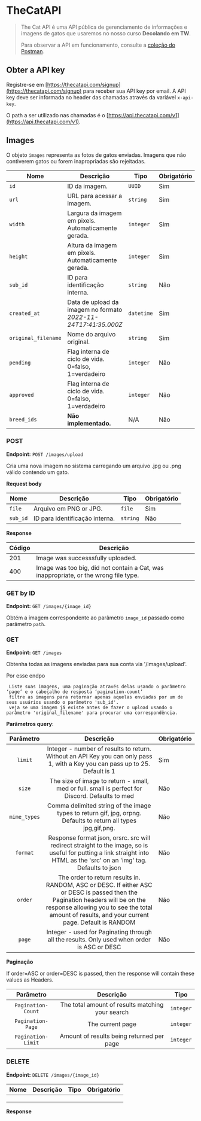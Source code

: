 # TheCatAPI

>
> The Cat API é uma API pública de gerenciamento de informações e imagens de gatos que usaremos no nosso curso **Decolando em TW**.
> 
> Para observar a API em funcionamento, consulte a [coleção do Postman](https://www.postman.com/winter-shuttle-98074/workspace/thecatapi/collection/22116190-45a163ae-36c7-4fbc-add6-eae0011333c5?action=share&creator=22116190).
>


## Obter a API key

Registre-se em [https://thecatapi.com/signup](https://thecatapi.com/signup) para receber sua API key por email. A API key deve ser informada no header das chamadas através da variável `x-api-key`.

O path a ser utilizado nas chamadas é o [https://api.thecatapi.com/v1](https://api.thecatapi.com/v1).

## Images

O objeto `images` representa as fotos de gatos enviadas. Imagens que não contiverem gatos ou forem inapropriadas são rejeitadas.

| Nome | Descrição | Tipo | Obrigatório |
|------|-----------|------|-------------|
| `id` | ID da imagem. | `UUID` | Sim |
| `url` | URL para acessar a imagem. | `string` | Sim |
| `width` | Largura da imagem em pixels. Automaticamente gerada. | `integer` | Sim |
| `height` | Altura da imagem em pixels. Automaticamente gerada. | `integer` | Sim |
| `sub_id` | ID para identificação interna. | `string` | Não |
| `created_at` | Data de upload da imagem no formato *2022-11-24T17:41:35.000Z* | `datetime` | Sim | 
| `original_filename` | Nome do arquivo original. | `string` | Sim | 
| `pending` | Flag interna de ciclo de vida. 0=falso, 1=verdadeiro | `integer` | Não | 
| `approved` | Flag interna de ciclo de vida. 0=falso, 1=verdadeiro | `integer` | Não | 
| `breed_ids` | **Não implementado.** | N/A | Não | 

### POST

**Endpoint:** `POST /images/upload`

Cria uma nova imagem no sistema carregando um arquivo .jpg ou .png válido contendo um gato.

**Request body**

| Nome | Descrição | Tipo | Obrigatório |
|------|-----------|------|-------------|
| `file` | Arquivo em PNG or JPG. | `file` | Sim |
| `sub_id` | ID para identificação interna. | `string` | Não |

**Response**

| Código | Descrição |
|------|-----------|
| 201 | Image was successsfully uploaded. |    
| 400 | Image was too big, did not contain a Cat, was inappropriate, or the wrong file type. |

### GET by ID

**Endpoint:** `GET /images/{image_id}`

Obtém a imagem correspondente ao parâmetro `image_id` passado como parâmetro `path`.

### GET

**Endpoint:** `GET /images`

Obtenha todas as imagens enviadas para sua conta via '/images/upload'.

Por esse endpo

     Liste suas imagens, uma paginação através delas usando o parâmetro ‘page’ e o cabeçalho de resposta ‘pagination-count’
     filtre as imagens para retornar apenas aquelas enviadas por um de seus usuários usando o parâmetro 'sub_id'.
     veja se uma imagem já existe antes de fazer o upload usando o parâmetro 'original_filename' para procurar uma correspondência.

**Parâmetros query**:

| Parâmetro |    Descrição      | Obrigatório |
|:------------:|:--------------------:|-------------|
| `limit`  | Integer - number of results to return. Without an API Key you can only pass 1, with a Key you can pass up to 25. Default is 1  | Sim |
| `size`  | The size of image to return - small, med or full. small is perfect for Discord. Defaults to med  |  Não |
| `mime_types` | Comma delimited string of the image types to return gif, jpg, orpng. Defaults to return all types jpg,gif,png.      |   Não   |
| `format` | Response format json, orsrc. src  will redirect straight to the image, so is useful for putting a link  straight into HTML as the 'src' on an 'img' tag. Defaults to json     |  Não   |
| `order` | The order to return results in. RANDOM, ASC or DESC. If either ASC or DESC  is passed then the Pagination headers will be on the response allowing  you to see the total amount of results, and your current page. Default  is RANDOM |  Não    |
| `page` | Integer - used for Paginating through all the results. Only used when order is ASC or DESC        |   Não  |

**Paginação**

If order=ASC or order=DESC is passed, then the response will contain these values as Headers.

|    Parâmetro     |                         Descrição                  | Tipo |
|:----------------:|:--------------------------------------------------:|---|
| `Pagination-Count` | The total amount of results matching your search | `integer` |
| `Pagination-Page`  | The current page                                 | `integer` |
| `Pagination-Limit` | Amount of results being returned per page        | `integer` |

### DELETE

**Endpoint:** `DELETE /images/{image_id}`

| Nome | Descrição | Tipo | Obrigatório |
|------|-----------|------|-------------|
|      |           |      |             |
|      |           |      |             |
|      |           |      |             |

**Response**
